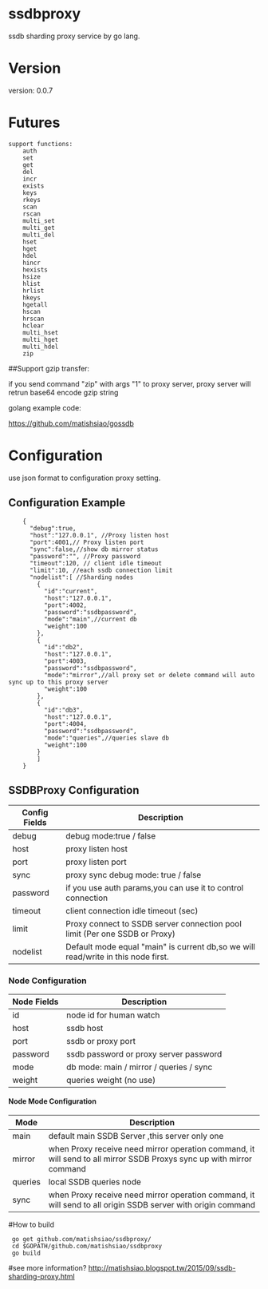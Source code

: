 # ssdbproxy

ssdb sharding proxy service by go lang.

# Version

version: 0.0.7

# Futures
	support functions:
		auth 
		set
		get
		del
		incr
		exists
		keys
		rkeys
		scan
		rscan
		multi_set
		multi_get
		multi_del
		hset
		hget
		hdel
		hincr
		hexists
		hsize
		hlist
		hrlist
		hkeys
		hgetall
		hscan
		hrscan
		hclear
		multi_hset
		multi_hget
		multi_hdel
		zip 
	
##Support gzip transfer:
	
if you send command "zip" with args "1" to proxy server, proxy server will retrun base64 encode gzip string

golang example code:

https://github.com/matishsiao/gossdb

	
# Configuration

use json format to configuration proxy setting.

## Configuration Example

```
	{
	  "debug":true,
	  "host":"127.0.0.1", //Proxy listen host
	  "port":4001,// Proxy listen port
	  "sync":false,//show db mirror status
	  "password":"", //Proxy password
	  "timeout":120, // client idle timeout
	  "limit":10, //each ssdb connection limit
	  "nodelist":[ //Sharding nodes
	    {
	      "id":"current", 
	      "host":"127.0.0.1",
	      "port":4002,
	      "password":"ssdbpassword",
	      "mode":"main",//current db
	      "weight":100
	    },
	    {
	      "id":"db2",
	      "host":"127.0.0.1",
	      "port":4003,
	      "password":"ssdbpassword",
	      "mode":"mirror",//all proxy set or delete command will auto sync up to this proxy server
	      "weight":100
	    },
	    {
	      "id":"db3",
	      "host":"127.0.0.1",
	      "port":4004,
	      "password":"ssdbpassword",
	      "mode":"queries",//queries slave db
	      "weight":100
	    }
	    ]
	}
```

## SSDBProxy Configuration

| Config Fields  | Description | 
| ------------- | ------------- |
| debug  | debug mode:true / false  |
| host  | proxy listen host  |
| port  | proxy listen port  |
| sync  | proxy sync debug mode: true / false |
| password  | if you use auth params,you can use it to control connection |
| timeout | client connection idle timeout (sec) |
| limit | Proxy connect to SSDB server connection pool limit (Per one SSDB or Proxy)
| nodelist  | Default mode equal "main" is current db,so we will read/write in this node first. |

### Node Configuration
| Node Fields | Description |
| ------------- | ------------- |
| id   | node id for human watch |
| host | ssdb host |
| port | ssdb or proxy port |
| password | ssdb password or proxy server password |
| mode | db mode: main / mirror / queries / sync |
| weight | queries weight (no use) |

#### Node Mode Configuration
| Mode | Description |
| ------------- | ------------- |
| main | default main SSDB Server ,this server only one |
| mirror | when Proxy receive need mirror operation command, it will send to all mirror SSDB Proxys sync up with mirror command |
| queries | local SSDB queries node |
| sync | when Proxy receive need mirror operation command, it will send to all origin SSDB server with origin command |


#How to build

```
 go get github.com/matishsiao/ssdbproxy/
 cd $GOPATH/github.com/matishsiao/ssdbproxy
 go build
```

#see more information?
 http://matishsiao.blogspot.tw/2015/09/ssdb-sharding-proxy.html
